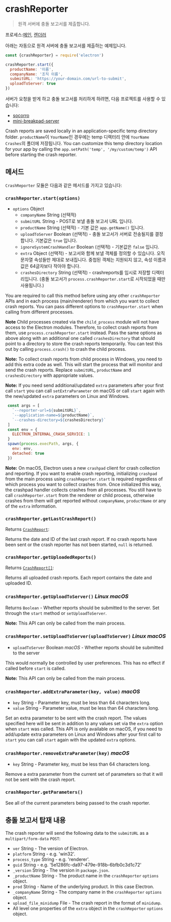 # crashReporter

> 원격 서버에 충돌 보고서를 제출합니다.

프로세스:[메인](../glossary.md#main-process), [렌더러](../glossary.md#renderer-process)

아래는 자동으로 원격 서버에 충돌 보고서를 제출하는 예제입니다.

```javascript
const {crashReporter} = require('electron')

crashReporter.start({
  productName: '이름',
  companyName: '조직 이름',
  submitURL: 'https://your-domain.com/url-to-submit',
  uploadToServer: true
})
```

서버가 요청을 받게 하고 충돌 보고서를 처리하게 하려면, 다음 프로젝트를 사용할 수 있습니다:

* [socorro](https://github.com/mozilla/socorro)
* [mini-breakpad-server](https://github.com/electron/mini-breakpad-server)

Crash reports are saved locally in an application-specific temp directory folder. `productName`이 `YourName`인 경우에는 temp 디렉터리 안에 `YourName Crashes`의 폴더에 저장됩니다. You can customize this temp directory location for your app by calling the `app.setPath('temp', '/my/custom/temp')` API before starting the crash reporter.

## 메서드

`CrashReporter` 모듈은 다음과 같은 메서드를 가지고 있습니다:

### `crashReporter.start(options)`

* `options` Object 
  * `companyName` String (선택적)
  * `submitURL` String - POST로 보낼 충돌 보고서 URL 입니다.
  * `productName` String (선택적) - 기본 값은 `app.getName()` 입니다.
  * `uploadToServer` Boolean (선택적) - 충돌 보고서가 서버로 전송될지를 결정합니다. 기본값은 `true` 입니다.
  * `ignoreSystemCrashHandler` Boolean (선택적) - 기본값은 `false` 입니다.
  * `extra` Object (선택적) - 보고서와 함께 보낼 객체를 정의할 수 있습니다. 오직 문자열 속성들만 제대로 보내집니다. 중첩된 객체는 지원되지 않고, 속성 이름과 값은 64글자보다 작아야 합니다.
  * `crashesDirectory` String (선택적) - crashreports를 임시로 저장할 디렉터리입니다. (충돌 보고서가 `process.crashReporter.start`로 시작되었을 때만 사용됩니다.)

You are required to call this method before using any other `crashReporter` APIs and in each process (main/renderer) from which you want to collect crash reports. You can pass different options to `crashReporter.start` when calling from different processes.

**Note** Child processes created via the `child_process` module will not have access to the Electron modules. Therefore, to collect crash reports from them, use `process.crashReporter.start` instead. Pass the same options as above along with an additional one called `crashesDirectory` that should point to a directory to store the crash reports temporarily. You can test this out by calling `process.crash()` to crash the child process.

**Note:** To collect crash reports from child process in Windows, you need to add this extra code as well. This will start the process that will monitor and send the crash reports. Replace `submitURL`, `productName` and `crashesDirectory` with appropriate values.

**Note:** If you need send additional/updated `extra` parameters after your first call `start` you can call `setExtraParameter` on macOS or call `start` again with the new/updated `extra` parameters on Linux and Windows.

```js
 const args = [
   `--reporter-url=${submitURL}`,
   `--application-name=${productName}`,
   `--crashes-directory=${crashesDirectory}`
 ]
 const env = {
   ELECTRON_INTERNAL_CRASH_SERVICE: 1
 }
 spawn(process.execPath, args, {
   env: env,
   detached: true
 })
```

**Note:** On macOS, Electron uses a new `crashpad` client for crash collection and reporting. If you want to enable crash reporting, initializing `crashpad` from the main process using `crashReporter.start` is required regardless of which process you want to collect crashes from. Once initialized this way, the crashpad handler collects crashes from all processes. You still have to call `crashReporter.start` from the renderer or child process, otherwise crashes from them will get reported without `companyName`, `productName` or any of the `extra` information.

### `crashReporter.getLastCrashReport()`

Returns [`CrashReport`](structures/crash-report.md):

Returns the date and ID of the last crash report. If no crash reports have been sent or the crash reporter has not been started, `null` is returned.

### `crashReporter.getUploadedReports()`

Returns [`CrashReport[]`](structures/crash-report.md):

Returns all uploaded crash reports. Each report contains the date and uploaded ID.

### `crashReporter.getUploadToServer()` *Linux* *macOS*

Returns `Boolean` - Whether reports should be submitted to the server. Set through the `start` method or `setUploadToServer`.

**Note:** This API can only be called from the main process.

### `crashReporter.setUploadToServer(uploadToServer)` *Linux* *macOS*

* `uploadToServer` Boolean *macOS* - Whether reports should be submitted to the server

This would normally be controlled by user preferences. This has no effect if called before `start` is called.

**Note:** This API can only be called from the main process.

### `crashReporter.addExtraParameter(key, value)` *macOS*

* `key` String - Parameter key, must be less than 64 characters long.
* `value` String - Parameter value, must be less than 64 characters long.

Set an extra parameter to be sent with the crash report. The values specified here will be sent in addition to any values set via the `extra` option when `start` was called. This API is only available on macOS, if you need to add/update extra parameters on Linux and Windows after your first call to `start` you can call `start` again with the updated `extra` options.

### `crashReporter.removeExtraParameter(key)` *macOS*

* `key` String - Parameter key, must be less than 64 characters long.

Remove a extra parameter from the current set of parameters so that it will not be sent with the crash report.

### `crashReporter.getParameters()`

See all of the current parameters being passed to the crash reporter.

## 충돌 보고서 탑재 내용

The crash reporter will send the following data to the `submitURL` as a `multipart/form-data` `POST`:

* `ver` String - The version of Electron.
* `platform` String - e.g. 'win32'.
* `process_type` String - e.g. 'renderer'.
* `guid` String - e.g. '5e1286fc-da97-479e-918b-6bfb0c3d1c72'
* `_version` String - The version in `package.json`.
* `_productName` String - The product name in the `crashReporter` `options` object.
* `prod` String - Name of the underlying product. In this case Electron.
* `_companyName` String - The company name in the `crashReporter` `options` object.
* `upload_file_minidump` File - The crash report in the format of `minidump`.
* All level one properties of the `extra` object in the `crashReporter` `options` object.